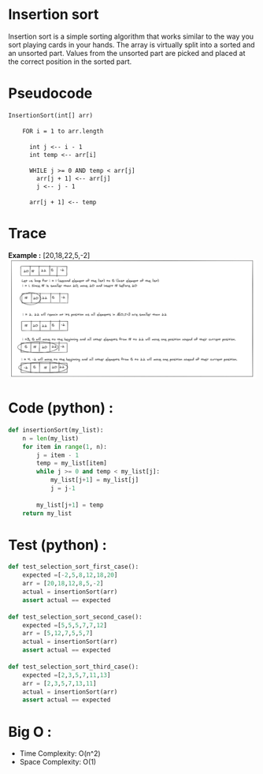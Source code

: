 # Insertion sort
Insertion sort is a simple sorting algorithm that works similar to the way you sort playing cards in your hands. The array is virtually split into a sorted and an unsorted part. Values from the unsorted part are picked and placed at the correct position in the sorted part.

# Pseudocode
``` pseudo
InsertionSort(int[] arr)

    FOR i = 1 to arr.length

      int j <-- i - 1
      int temp <-- arr[i]

      WHILE j >= 0 AND temp < arr[j]
        arr[j + 1] <-- arr[j]
        j <-- j - 1

      arr[j + 1] <-- temp
```
# Trace
**Example :** [20,18,22,5,-2]
![insertion-sort](insertion-sort.png)
# Code (python) :
```python
def insertionSort(my_list):
    n = len(my_list)
    for item in range(1, n):
        j = item - 1
        temp = my_list[item]
        while j >= 0 and temp < my_list[j]:
            my_list[j+1] = my_list[j]
            j = j-1

        my_list[j+1] = temp
    return my_list
```

# Test (python) :
```python
def test_selection_sort_first_case():
    expected =[-2,5,8,12,18,20]
    arr = [20,18,12,8,5,-2]
    actual = insertionSort(arr)
    assert actual == expected

def test_selection_sort_second_case():
    expected =[5,5,5,7,7,12]
    arr = [5,12,7,5,5,7]
    actual = insertionSort(arr)
    assert actual == expected

def test_selection_sort_third_case():
    expected =[2,3,5,7,11,13]
    arr = [2,3,5,7,13,11]
    actual = insertionSort(arr)
    assert actual == expected

```
# Big O :
- Time Complexity: O(n^2)
- Space Complexity: O(1)
